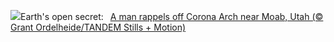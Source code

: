 ![](https://www.bing.com/th?id=OHR.CoronaArch_EN-US8928406175_UHD.jpg&w=1000)Earth's open secret:&nbsp;&ensp;[A man rappels off Corona Arch near Moab, Utah (© Grant Ordelheide/TANDEM Stills + Motion)](https://www.bing.com/th?id=OHR.CoronaArch_EN-US8928406175_UHD.jpg)
<br><br/>
